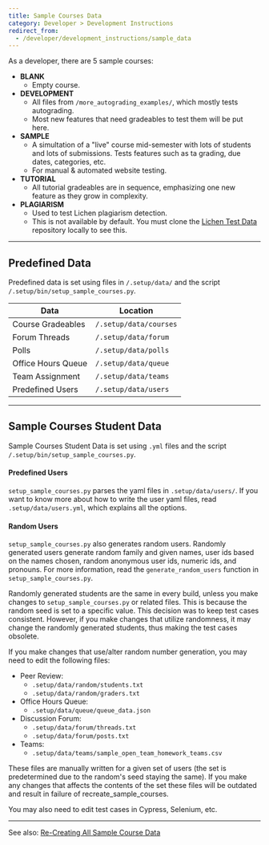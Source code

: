 ```yaml
---
title: Sample Courses Data
category: Developer > Development Instructions
redirect_from:
  - /developer/development_instructions/sample_data
---
```


As a developer, there are 5 sample courses:
- **BLANK**
    - Empty course.
- **DEVELOPMENT**
    - All files from `/more_autograding_examples/`, which mostly tests autograding.
    - Most new features that need gradeables to test them will be put here.
- **SAMPLE**
    - A simultation of a "live" course mid-semester with lots of students and lots of submissions. Tests features such as ta grading, due dates, categories, etc.
    - For manual & automated website testing.
- **TUTORIAL**
    - All tutorial gradeables are in sequence, emphasizing one new feature as they grow in complexity.
- **PLAGIARISM**
    - Used to test Lichen plagiarism detection.
    - This is not available by default. You must clone the [Lichen Test Data](https://github.com/Submitty/LichenTestData) repository locally to see this.

---

## Predefined Data

Predefined data is set using files in `/.setup/data/` and the script `/.setup/bin/setup_sample_courses.py`.

| Data | Location | 
|------|----------|
| Course Gradeables | `/.setup/data/courses` |
| Forum Threads | `/.setup/data/forum` |
| Polls | `/.setup/data/polls` |
| Office Hours Queue | `/.setup/data/queue` |
| Team Assignment | `/.setup/data/teams` |
| Predefined Users | `/.setup/data/users` |

---

## Sample Courses Student Data

Sample Courses Student Data is set using `.yml` files and the script `/.setup/bin/setup_sample_courses.py`.

#### Predefined Users

`setup_sample_courses.py` parses the yaml files in `.setup/data/users/`. If you want to know more about how to write the user yaml files, read `.setup/data/users.yml`, which explains all the options.

#### Random Users

`setup_sample_courses.py` also generates random users. Randomly generated users generate random family and given names, user ids based on the names chosen, random anonymous user ids, numeric ids, and pronouns. For more information, read the `generate_random_users` function in `setup_sample_courses.py`.

Randomly generated students are the same in every build, unless you make changes to `setup_sample_courses.py` or related files. This is because the random seed is set to a specific value. This decision was to keep test cases consistent. However, if you make changes that utilize randomness, it may change the randomly generated students, thus making the test cases obsolete. 

If you make changes that use/alter random number generation, you may need to 
edit the following files:
- Peer Review:
    - `.setup/data/random/students.txt`
    - `.setup/data/random/graders.txt`
- Office Hours Queue:
    - `.setup/data/queue/queue_data.json`
- Discussion Forum:
    - `.setup/data/forum/threads.txt`
    - `.setup/data/forum/posts.txt`
- Teams:
    - `.setup/data/teams/sample_open_team_homework_teams.csv`
        
These files are manually written for a given set of users (the set is predetermined due to 
the random's seed staying the same). If you make any changes that affects the contents of the 
set these files will be outdated and result in failure of recreate_sample_courses.

You may also need to edit test cases in Cypress, Selenium, etc. 

---

See also: [Re-Creating All Sample Course Data](/developer/development_instructions/index#re-creating-all-sample-course-data)
